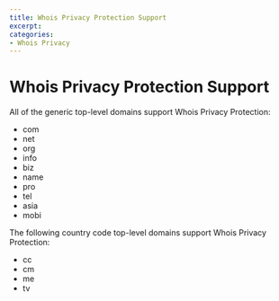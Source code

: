 ```yaml
---
title: Whois Privacy Protection Support
excerpt: 
categories:
- Whois Privacy
---
```


# Whois Privacy Protection Support

All of the generic top-level domains support Whois Privacy Protection:

- com
- net
- org
- info
- biz
- name
- pro
- tel
- asia
- mobi

The following country code top-level domains support Whois Privacy Protection:

- cc
- cm
- me
- tv

